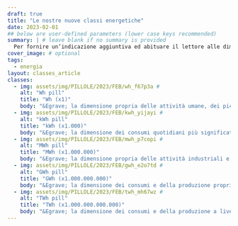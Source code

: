 ```yaml
---
draft: true
title: "Le nostre nuove classi energetiche"
date: 2023-02-01
## below are user-defined parameters (lower case keys recommended)
summary: | # leave blank if no summary is provided
  Per fornire un’indicazione aggiuntiva ed abituare il lettore alle dimensioni dell’energia, a partire da queste Pillole ad ogni post sarà associata un’etichetta di colore diverso, rappresentante la classe dimensionale del fenomeno trattato, come segue:
cover_image: # optional
tags:
  - energia
layout: classes_article
classes:
  - img: assets/img/PILLOLE/2023/FEB/wh_f67p3a #
    alt: "Wh pill"
    title: "Wh (x1)"
    body: "&Egrave; la dimensione propria delle attività umane, dei piccoli elettrodomestici, dei piccoli consumi energetici quotidiani"
  - img: assets/img/PILLOLE/2023/FEB/kwh_yijayi #
    alt: "kWh pill"
    title: "kWh (x1.000)"
    body: "&Egrave; la dimensione dei consumi quotidiani più significativi, delle automobili, degli elettrodomestici più energivori"
  - img: assets/img/PILLOLE/2023/FEB/mwh_p7copi #
    alt: "MWh pill"
    title: "MWh (x1.000.000)"
    body: "&Egrave; la dimensione propria delle attività industriali e delle piccole comunità"
  - img: assets/img/PILLOLE/2023/FEB/gwh_e2o7td #
    alt: "GWh pill"
    title: "GWh (x1.000.000.000)"
    body: "&Egrave; la dimensione dei consumi e della produzione propria dei grandi impianti e delle grandi comunità"
  - img: assets/img/PILLOLE/2023/FEB/twh_mh67wz #
    alt: "TWh pill"
    title: "TWh (x1.000.000.000.000)"
    body: "&Egrave; la dimensione dei consumi e della produzione a livello nazionale e transnazionale, delle categorie aggregate"
---
```


<!--
  created 2023-02-01 15:42:54.300152 +0100 CET m=+0.124957210
-->